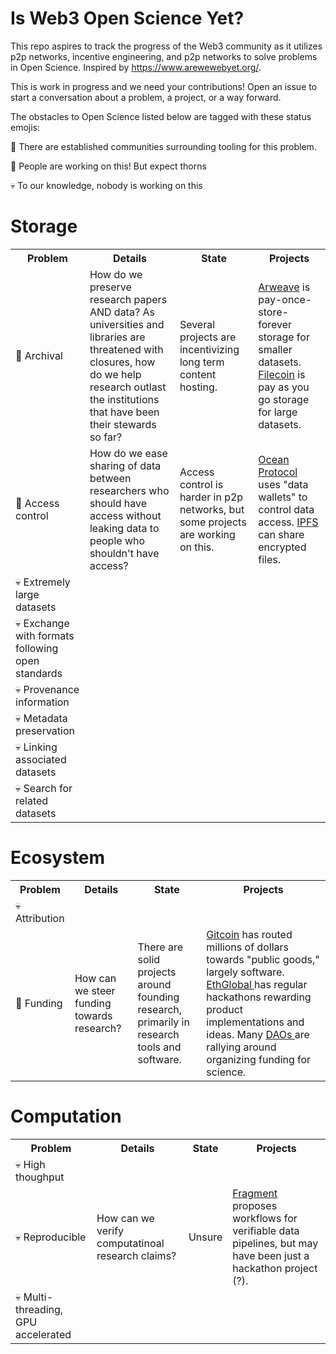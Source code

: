 # Is Web3 Open Science Yet?
This repo aspires to track the progress of the Web3 community as it utilizes p2p networks, incentive engineering, and p2p networks to solve problems in Open Science. Inspired by https://www.arewewebyet.org/.

This is work in progress and we need your contributions! Open an issue to start a conversation about a problem, a project, or a way forward. 

The obstacles to Open Science listed below are tagged with these status emojis:

🔧 There are established communities surrounding tooling for this problem.

🌵 People are working on this! But expect thorns 

💀 To our knowledge, nobody is working on this

# Storage
<table>
<tr> <th> Problem </th> <th> Details </th> <th> State </th> <th> Projects </th> </tr>
<tr> 
  <td> 🔧 Archival </td>
  <td>
    How do we preserve research papers AND data? As universities and libraries are threatened with closures, how do we help research outlast the institutions that have been their stewards so far? 
  </td>
  <td> 
    Several projects are incentivizing long term content hosting.
  </td>
  <td>
    <a href="https://www.arweave.org/">Arweave</a> is pay-once-store-forever storage for smaller datasets.
    <a href="https://filecoin.io/">Filecoin</a> is pay as you go storage for large datasets.
  </td>
</tr>
<tr><td> 🌵 Access control </td>
  <td> 
    How do we ease sharing of data between researchers who should have access without leaking data to people who shouldn't have access?
  </td>
  <td>
    Access control is harder in p2p networks, but some projects are working on this.
  </td>
  <td>
    <a href="https://oceanprotocol.com/" >Ocean Protocol</a> uses "data wallets" to control data access. 
    <a href="https://docs.ipfs.io/concepts/privacy-and-encryption/#enhancing-your-privacy"> IPFS </a> can share encrypted files.
  </td>
</tr>
<tr> <td>💀 Extremely large datasets</td></tr>
<tr> <td>💀 Exchange with formats following open standards</td></tr>
<tr> <td>💀 Provenance information</td></tr>
<tr> <td>💀 Metadata preservation</td></tr>
<tr> <td>💀 Linking associated datasets</td></tr>
<tr> <td>💀 Search for related datasets</td></tr>
</table>


# Ecosystem
<table>
<tr> <th> Problem </th> <th> Details </th> <th> State </th> <th> Projects </th> </tr>
<tr> <td>💀Attribution</td> </tr>
<tr> 
  <td>🔧 Funding</td>
  <td> How can we steer funding towards research?</td> 
  <td> There are solid projects around founding research, primarily in research tools and software. </td> 
  <td> <a href="https://gitcoin.co/">Gitcoin</a> has routed millions of dollars towards "public goods," largely software. <a href="https://showcase.ethglobal.com/"> EthGlobal </a> has regular hackathons rewarding product implementations and ideas. Many <a href="https://en.wikipedia.org/wiki/The_DAO_(organization)"> DAOs </a> are rallying around organizing funding for science.  </td>
</tr>
</table>

# Computation
<table>
<tr> <th> Problem </th> <th> Details </th> <th> State </th> <th> Projects </th> </tr>
<tr> <td>💀 High thoughput</td></tr>
<tr>
  <td>💀 Reproducible</td> 
  <td>How can we verify computatinoal research claims? </td> 
  <td> Unsure </td> 
  <td> <a href="https://showcase.ethglobal.com/hackfs2021/fragment"> Fragment </a> proposes workflows for verifiable data pipelines, but may have been just a hackathon project (?). </td> 
</tr>
<tr> <td>💀 Multi-threading, GPU accelerated</td></tr>
</table>
